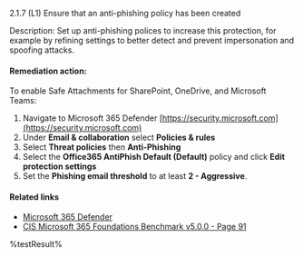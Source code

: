 2.1.7 (L1) Ensure that an anti-phishing policy has been created

Description: Set up anti-phishing polices to increase this protection, for example by refining
settings to better detect and prevent impersonation and spoofing attacks.

#### Remediation action:

To enable Safe Attachments for SharePoint, OneDrive, and Microsoft Teams:

1. Navigate to Microsoft 365 Defender [https://security.microsoft.com](https://security.microsoft.com)
2. Under **Email & collaboration** select **Policies & rules**
3. Select **Threat policies** then **Anti-Phishing**
4. Select the **Office365 AntiPhish Default (Default)** policy and click **Edit protection settings**
5. Set the **Phishing email threshold** to at least **2 - Aggressive**.

#### Related links

* [Microsoft 365 Defender](https://security.microsoft.com)
* [CIS Microsoft 365 Foundations Benchmark v5.0.0 - Page 91](https://www.cisecurity.org/benchmark/microsoft_365)

<!--- Results --->
%testResult%